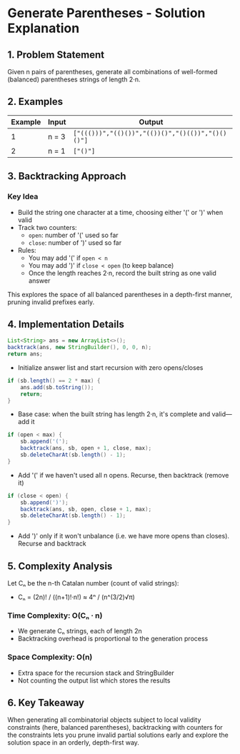 # Generate Parentheses - Solution Explanation

## 1. Problem Statement

Given n pairs of parentheses, generate all combinations of well-formed (balanced) parentheses strings of length 2·n.

## 2. Examples

| Example | Input | Output |
|---------|--------|--------|
| 1 | n = 3 | `["((()))","(()())","(())()","()(())","()()()"]` |
| 2 | n = 1 | `["()"]` |

## 3. Backtracking Approach

### Key Idea

- Build the string one character at a time, choosing either '(' or ')' when valid
- Track two counters:
  - `open`: number of '(' used so far
  - `close`: number of ')' used so far
- Rules:
  - You may add '(' if `open < n`
  - You may add ')' if `close < open` (to keep balance)
  - Once the length reaches 2·n, record the built string as one valid answer

This explores the space of all balanced parentheses in a depth-first manner, pruning invalid prefixes early.

## 4. Implementation Details

```java
List<String> ans = new ArrayList<>();
backtrack(ans, new StringBuilder(), 0, 0, n);
return ans;
```
- Initialize answer list and start recursion with zero opens/closes

```java
if (sb.length() == 2 * max) {
    ans.add(sb.toString());
    return;
}
```
- Base case: when the built string has length 2·n, it's complete and valid—add it

```java
if (open < max) {
    sb.append('(');
    backtrack(ans, sb, open + 1, close, max);
    sb.deleteCharAt(sb.length() - 1);
}
```
- Add '(' if we haven't used all n opens. Recurse, then backtrack (remove it)

```java
if (close < open) {
    sb.append(')');
    backtrack(ans, sb, open, close + 1, max);
    sb.deleteCharAt(sb.length() - 1);
}
```
- Add ')' only if it won't unbalance (i.e. we have more opens than closes). Recurse and backtrack

## 5. Complexity Analysis

Let Cₙ be the n-th Catalan number (count of valid strings):
- Cₙ = (2n)! / ((n+1)!·n!) ≈ 4ⁿ / (n^(3/2)√π)

### Time Complexity: O(Cₙ · n)
- We generate Cₙ strings, each of length 2n
- Backtracking overhead is proportional to the generation process

### Space Complexity: O(n)
- Extra space for the recursion stack and StringBuilder
- Not counting the output list which stores the results

## 6. Key Takeaway

When generating all combinatorial objects subject to local validity constraints (here, balanced parentheses), backtracking with counters for the constraints lets you prune invalid partial solutions early and explore the solution space in an orderly, depth-first way. 